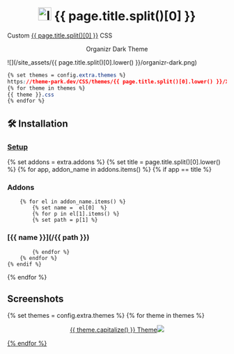 <h1 align="center"> <img src="/site_assets/{{ page.title.split()[0].lower() }}/logo.png" alt="logo" width="30" height="30"> {{ page.title.split()[0] }}</h1>

Custom [{{ page.title.split()[0] }}](https://github.com/team-petio/petio) CSS

<p align="center"> Organizr Dark Theme </p>

![](/site_assets/{{ page.title.split()[0].lower() }}/organizr-dark.png)

```css
{% set themes = config.extra.themes %}
https://theme-park.dev/CSS/themes/{{ page.title.split()[0].lower() }}/XXX.css
{% for theme in themes %}
{{ theme }}.css
{% endfor %}
```

## 🛠️ Installation

### [Setup](/setup)

{% set addons = extra.addons %}
{% set title = page.title.split()[0].lower() %}
{% for app, addon_name in addons.items() %}
    {% if app  ==  title %}

### Addons

        {% for el in addon_name.items() %}
            {% set name =  el[0]  %}
            {% for p in el[1].items() %}
            {% set path = p[1] %}

### [{{ name }}](/{{ path }})

            {% endfor %}
        {% endfor %}
    {% endif %}
{% endfor %}

## Screenshots

{% set themes = config.extra.themes %}
{% for theme in themes %}
<p align="center">  
<a href="/site_assets/{{ page.title.split()[0].lower() }}/{{ theme }}.png">{{ theme.capitalize() }} Theme<img src="/site_assets/{{ page.title.split()[0].lower() }}/{{ theme }}.png"></img>
</p>
{% endfor %}
